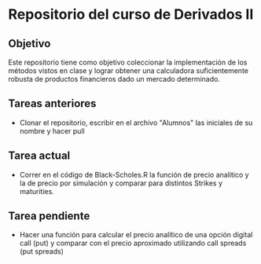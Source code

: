 # Repositorio del curso de Derivados II
## Objetivo
Este repositorio tiene como objetivo coleccionar la implementación de los métodos vistos en clase y lograr obtener una calculadora suficientemente robusta de productos financieros dado un mercado determinado.

## Tareas anteriores
 - Clonar el repositorio, escribir en el archivo "Alumnos" las iniciales de su nombre y hacer pull
 
## Tarea actual
 - Correr en el código de Black-Scholes.R la función de precio analítico y la de precio por simulación y comparar para distintos Strikes y maturities.

## Tarea pendiente
 - Hacer una función para calcular el precio analítico de una opción digital call (put) y comparar con el precio aproximado utilizando call spreads (put spreads)